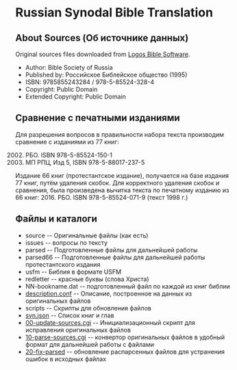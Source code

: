 # Russian Synodal Bible Translation

## About Sources (Об источнике данных)
Original sources files downloaded from [Logos Bible Software](https://www.logos.com/resources/LLS_BB_SBB_RUSBT/russian-synodal-bible-translation).

* Author:	Bible Society of Russia
* Published by:	Российское Библейское общество (1995)
* ISBN:	9785855243284 / 978-5-85524-328-4
* Copyright: Public Domain
* Extended Copyright: Public Domain

## Сравнение с печатными изданиями
Для разрешения вопросов в правильности набора текста производим сравнение с изданиями из 77 книг:

2002. РБО. ISBN 978-5-85524-150-1
2016. МП РПЦ, Изд 5, ISBN 978-5-88017-237-5

Издание 66 книг (протестантское издание), получается на базе издания 77 книг, путём удаления скобок. Для корректного удаления скобок и сравнения, была произведена вычитка текста по печатному изданию из 66 книг:
2016. РБО. ISBN 978-5-85524-071-9 (текст 1998 г.)

## Файлы и каталоги

* source -- Оригинальные файлы (как есть)
* issues -- вопросы по тексту
* parsed -- Подготовленные файлы для дальнейшей работы
* parsed66 -- Подготовленные файлы для дальнейшей работы протестантского издания
* usfm -- Библия в формате USFM
* redletter -- красные буквы (слова Христа)
 * NN-bookname.dat -- подготовленный файл по каждой из книг библии
 * [description.conf](https://github.com/sopov/rst/blob/master/parsed/description.conf) -- Описание, построенное на данных из оригинальных файлов
* scripts -- Скрипты для обновления файлов
 * [syn.json](https://github.com/sopov/rst/blob/master/scripts/syn.json) -- Список книг и глав
 * [00-update-sources.cgi](https://github.com/sopov/rst/blob/master/scripts/00-update-sources.cgi) -- Инициализационный скрипт для исправления оригинальных файлов
 * [10-parse-sources.cgi](https://github.com/sopov/rst/blob/master/scripts/10-parse-sources.cgi) -- конвертор оригинальных файлов в удобный формат для дальнейшей работы с файлами
 * [20-fix-parsed](https://github.com/sopov/rst/tree/master/scripts/20-fix-parsed) -- обновление распарсенных файлов для устранения ошибок в исходных файлах
